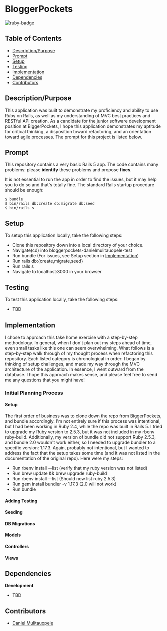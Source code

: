 # BloggerPockets
<img src="https://img.shields.io/badge/ruby%20-v2.4.1-brightgreen.svg" title="ruby-badge">

## Table of Contents

* [Description/Purpose](#descriptionpurpose)
* [Prompt](#prompt)
* [Setup](#setup)
* [Testing](#testing)
* [Implementation](#implementation)
* [Dependencies](#dependencies)
* [Contributors](#contributors)

## Description/Purpose

This application was built to demonstrate my proficiency and ability to use Ruby on Rails, as well
as my understanding of MVC best practices and RESTful API creation. As a candidate for the junior
software development position at BiggerPockets, I hope this application demonstrates my aptitude for critical thinking, a disposition toward refactoring, and an orientation toward agile processes. The prompt for this project is listed below.

## Prompt

This repository contains a very basic Rails 5 app.
The code contains many problems: please **identify** these problems and propose **fixes**.

It is not essential to run the app in order to find the issues, but it may help you to do so and that's totally fine. The standard Rails startup procedure should be enough:

````
$ bundle
$ bin/rails db:create db:migrate db:seed
$ bin/rails s
````

## Setup

To setup this application locally, take the following steps:

* Clone this repository down into a local directory of your choice.
* Navigate(cd) into bloggerpockets-danielmulitauopele-test
* Run bundle (For issues, see Setup section in [Implementation](#implementation))
* Run rails db:{create,migrate,seed}
* Run rails s
* Navigate to localhost:3000 in your browser

## Testing

To test this application locally, take the following steps:

* TBD

## Implementation

I chose to approach this take home exercise with a step-by-step methodology. In general, when I don't plan out my steps ahead of time, even small tasks like this one can seem overwhelming. What follows is a step-by-step walk through of my thought process when refactoring this repository. Each listed category is chronological in order: I began by thinking of setup challenges, and made my way through the MVC architecture of the application. In essence, I went outward from the database. I hope this approach makes sense, and please feel free to send me any questions that you might have!

### Initial Planning Process

#### Setup

The first order of business was to clone down the repo from BiggerPockets, and bundle accordingly. I'm not entirely sure if this process was intentional, but I had been working in Ruby 2.4, while the repo was built in Rails 5. I tried to upgrade my Ruby version to 2.5.3, but it was not included in my rbenv ruby-build. Additionally, my version of bundle did not support Ruby 2.5.3, and bundle 2.0 wouldn't work either, so I needed to upgrade bundler to a specific version: 1.17.3. Again, probably not intentional, but I wanted to address the fact that the setup takes some time (and it was not listed in the documentation of the original repo). Here were my steps:

* Run rbenv install --list (verify that my ruby version was not listed)
* Run brew update && brew upgrade ruby-build
* Run rbenv install --list (Should now list ruby 2.5.3)
* Run gem install bundler -v 1.17.3 (2.0 will not work)
* Run bundle

#### Adding Testing
#### Seeding
#### DB Migrations
#### Models
#### Controllers
#### Views

## Dependencies

**Development**

* TBD

## Contributors

* [Daniel Mulitauopele](https://github.com/DanielMulitauopele)
